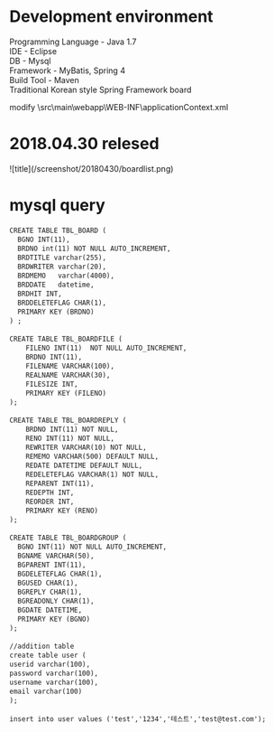 <h1>Development environment</h1>
<p>

Programming Language - Java 1.7</br>
IDE - Eclipse<br/>
DB - Mysql <br/>
Framework - MyBatis, Spring 4<br/>
Build Tool - Maven<br/>
Traditional Korean style Spring Framework board

modify
\src\main\webapp\WEB-INF\applicationContext.xml
</p>
<h1>2018.04.30 relesed</h1>
![title](/screenshot/20180430/boardlist.png)
	
	



<h1>mysql query</h1>
 <p>
 
    CREATE TABLE TBL_BOARD (
      BGNO INT(11),								
      BRDNO int(11) NOT NULL AUTO_INCREMENT,	
      BRDTITLE varchar(255),					
      BRDWRITER varchar(20),					
      BRDMEMO   varchar(4000),					
      BRDDATE	datetime,						
      BRDHIT INT,								
      BRDDELETEFLAG CHAR(1),					
      PRIMARY KEY (BRDNO)
    ) ;

	CREATE TABLE TBL_BOARDFILE (
	    FILENO INT(11)  NOT NULL AUTO_INCREMENT,
	    BRDNO INT(11),                          
	    FILENAME VARCHAR(100),                  
	    REALNAME VARCHAR(30),                   
	    FILESIZE INT,                           
	    PRIMARY KEY (FILENO)
	);
    
	CREATE TABLE TBL_BOARDREPLY (
	    BRDNO INT(11) NOT NULL,				
	    RENO INT(11) NOT NULL,                
	    REWRITER VARCHAR(10) NOT NULL,        
	    REMEMO VARCHAR(500) DEFAULT NULL,     
	    REDATE DATETIME DEFAULT NULL,         
	    REDELETEFLAG VARCHAR(1) NOT NULL,     
	    REPARENT INT(11),					
	    REDEPTH INT,						
	    REORDER INT,						
	    PRIMARY KEY (RENO)
	);

	CREATE TABLE TBL_BOARDGROUP (
	  BGNO INT(11) NOT NULL AUTO_INCREMENT,		
	  BGNAME VARCHAR(50),						
	  BGPARENT INT(11),							
	  BGDELETEFLAG CHAR(1),						
	  BGUSED CHAR(1),							
	  BGREPLY CHAR(1),							
	  BGREADONLY CHAR(1),						
	  BGDATE DATETIME,							
	  PRIMARY KEY (BGNO)
	);
	
	//addition table
	create table user (
    userid varchar(100),
    password varchar(100),
    username varchar(100),
    email varchar(100)
	);

	insert into user values ('test','1234','테스트','test@test.com');
	
	
</p>



